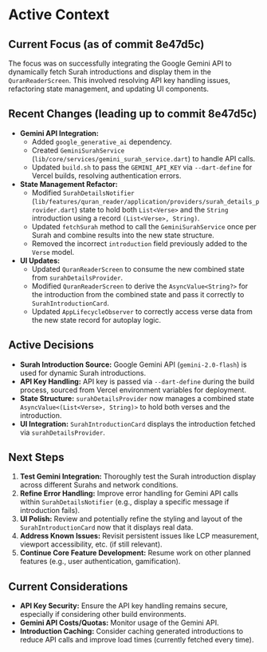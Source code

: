 # Active Context

## Current Focus (as of commit 8e47d5c)

The focus was on successfully integrating the Google Gemini API to dynamically fetch Surah introductions and display them in the `QuranReaderScreen`. This involved resolving API key handling issues, refactoring state management, and updating UI components.

## Recent Changes (leading up to commit 8e47d5c)

*   **Gemini API Integration:**
    *   Added `google_generative_ai` dependency.
    *   Created `GeminiSurahService` (`lib/core/services/gemini_surah_service.dart`) to handle API calls.
    *   Updated `build.sh` to pass the `GEMINI_API_KEY` via `--dart-define` for Vercel builds, resolving authentication errors.
*   **State Management Refactor:**
    *   Modified `SurahDetailsNotifier` (`lib/features/quran_reader/application/providers/surah_details_provider.dart`) state to hold both `List<Verse>` and the `String` introduction using a record `(List<Verse>, String)`.
    *   Updated `fetchSurah` method to call the `GeminiSurahService` once per Surah and combine results into the new state structure.
    *   Removed the incorrect `introduction` field previously added to the `Verse` model.
*   **UI Updates:**
    *   Updated `QuranReaderScreen` to consume the new combined state from `surahDetailsProvider`.
    *   Modified `QuranReaderScreen` to derive the `AsyncValue<String?>` for the introduction from the combined state and pass it correctly to `SurahIntroductionCard`.
    *   Updated `AppLifecycleObserver` to correctly access verse data from the new state record for autoplay logic.

## Active Decisions

*   **Surah Introduction Source:** Google Gemini API (`gemini-2.0-flash`) is used for dynamic Surah introductions.
*   **API Key Handling:** API key is passed via `--dart-define` during the build process, sourced from Vercel environment variables for deployment.
*   **State Structure:** `surahDetailsProvider` now manages a combined state `AsyncValue<(List<Verse>, String)>` to hold both verses and the introduction.
*   **UI Integration:** `SurahIntroductionCard` displays the introduction fetched via `surahDetailsProvider`.

## Next Steps

1.  **Test Gemini Integration:** Thoroughly test the Surah introduction display across different Surahs and network conditions.
2.  **Refine Error Handling:** Improve error handling for Gemini API calls within `SurahDetailsNotifier` (e.g., display a specific message if introduction fails).
3.  **UI Polish:** Review and potentially refine the styling and layout of the `SurahIntroductionCard` now that it displays real data.
4.  **Address Known Issues:** Revisit persistent issues like LCP measurement, viewport accessibility, etc. (if still relevant).
5.  **Continue Core Feature Development:** Resume work on other planned features (e.g., user authentication, gamification).

## Current Considerations

*   **API Key Security:** Ensure the API key handling remains secure, especially if considering other build environments.
*   **Gemini API Costs/Quotas:** Monitor usage of the Gemini API.
*   **Introduction Caching:** Consider caching generated introductions to reduce API calls and improve load times (currently fetched every time).
